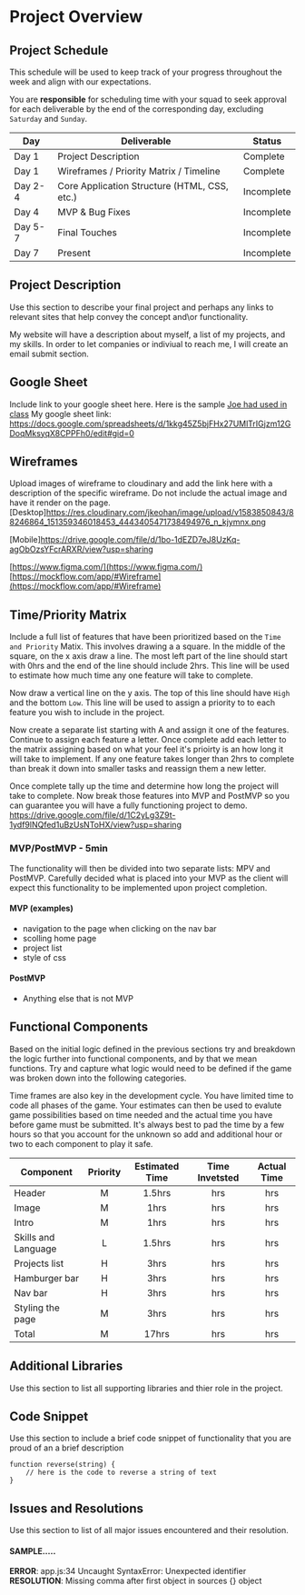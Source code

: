 # Project Overview

## Project Schedule

This schedule will be used to keep track of your progress throughout the week and align with our expectations.  

You are **responsible** for scheduling time with your squad to seek approval for each deliverable by the end of the corresponding day, excluding `Saturday` and `Sunday`.

|  Day | Deliverable | Status
|---|---| ---|
|Day 1| Project Description | Complete
|Day 1| Wireframes / Priority Matrix / Timeline | Complete
|Day 2-4| Core Application Structure (HTML, CSS, etc.) | Incomplete
|Day 4| MVP & Bug Fixes | Incomplete
|Day 5-7| Final Touches | Incomplete
|Day 7| Present | Incomplete


## Project Description

Use this section to describe your final project and perhaps any links to relevant sites that help convey the concept and\or functionality.

My website will have a description about myself, a list of my projects, and my skills. In order to let companies or indiviual to reach me, I will create an email submit section.

## Google Sheet

Include link to your google sheet here.  Here is the sample [Joe had used in class](https://docs.google.com/spreadsheets/d/15PmioBi2dQEkewpqI7MDkDpvcVF0Trw8vmarAQbwoHk/edit#gid=0) 
My google sheet link: https://docs.google.com/spreadsheets/d/1kkg45Z5bjFHx27UMlTrIGjzm12GDoqMksyqX8CPPFh0/edit#gid=0


## Wireframes

Upload images of wireframe to cloudinary and add the link here with a description of the specific wireframe. Do not include the actual image and have it render on the page.  
[Desktop]https://res.cloudinary.com/jkeohan/image/upload/v1583850843/88246864_151359346018453_4443405471738494976_n_kjymnx.png

[Mobile]https://drive.google.com/file/d/1bo-1dEZD7eJ8UzKq-agObOzsYFcrARXR/view?usp=sharing

[https://www.figma.com/](https://www.figma.com/)
[https://mockflow.com/app/#Wireframe](https://mockflow.com/app/#Wireframe)

## Time/Priority Matrix 

Include a full list of features that have been prioritized based on the `Time and Priority` Matix.  This involves drawing a a square.  In the middle of the square, on the x axis draw a line.  The most left part of the line should start with 0hrs and the end of the line should include 2hrs.  This line will be used to estimate how much time any one feature will take to complete. 

Now draw a vertical line on the y axis.  The top of this line should have `High` and the bottom `Low`.  This line will be used to assign a priority to to each feature you wish to include in the project.  

Now create a separate list starting with A and assign it one of the features.  Continue to assign each feature a letter.  Once complete add each letter to the matrix assigning based on what your feel it's prioirty is an how long it will take to implement. If any one feature takes longer than 2hrs to complete than break it down into smaller tasks and reassign them a new letter. 

Once complete tally up the time and determine how long the project will take to complete. Now break those features into MVP and PostMVP so you can guarantee you will have a fully functioning project to demo. 
https://drive.google.com/file/d/1C2yLg3Z9t-1ydf9lNQfed1uBzUsNToHX/view?usp=sharing

### MVP/PostMVP - 5min

The functionality will then be divided into two separate lists: MPV and PostMVP.  Carefully decided what is placed into your MVP as the client will expect this functionality to be implemented upon project completion.  

#### MVP (examples)

- navigation to the page when clicking on the nav bar
- scolling home page
- project list
- style of css

#### PostMVP 

- Anything else that is not MVP

## Functional Components

Based on the initial logic defined in the previous sections try and breakdown the logic further into functional components, and by that we mean functions.  Try and capture what logic would need to be defined if the game was broken down into the following categories.

Time frames are also key in the development cycle.  You have limited time to code all phases of the game.  Your estimates can then be used to evalute game possibilities based on time needed and the actual time you have before game must be submitted. It's always best to pad the time by a few hours so that you account for the unknown so add and additional hour or two to each component to play it safe.

| Component | Priority | Estimated Time | Time Invetsted | Actual Time |
| --- | :---: |  :---: | :---: | :---: |
| Header | M | 1.5hrs | hrs | hrs |
| Image | M | 1hrs| hrs | hrs |
| Intro | M | 1hrs| hrs | hrs |
| Skills and Language | L | 1.5hrs| hrs | hrs |
| Projects list | H | 3hrs| hrs | hrs |
| Hamburger bar | H | 3hrs| hrs | hrs |
| Nav bar | H | 3hrs| hrs | hrs |
| Styling the page | M | 3hrs| hrs | hrs |
| Total | M | 17hrs| hrs | hrs |

## Additional Libraries
 Use this section to list all supporting libraries and thier role in the project. 

## Code Snippet

Use this section to include a brief code snippet of functionality that you are proud of an a brief description  

```
function reverse(string) {
	// here is the code to reverse a string of text
}
```

## Issues and Resolutions
 Use this section to list of all major issues encountered and their resolution.

#### SAMPLE.....
**ERROR**: app.js:34 Uncaught SyntaxError: Unexpected identifier                                
**RESOLUTION**: Missing comma after first object in sources {} object
